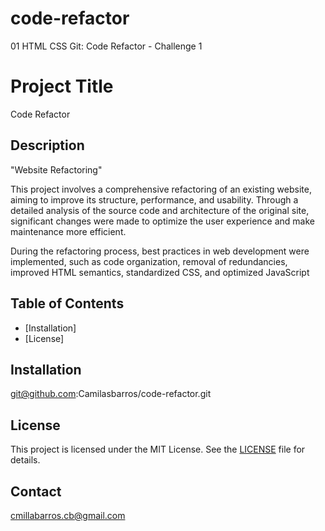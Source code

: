 # code-refactor
01 HTML CSS Git: Code Refactor - Challenge 1

# Project Title

Code Refactor

## Description

"Website Refactoring"

This project involves a comprehensive refactoring of an existing website, aiming to improve its structure, performance, and usability. Through a detailed analysis of the source code and architecture of the original site, significant changes were made to optimize the user experience and make maintenance more efficient.

During the refactoring process, best practices in web development were implemented, such as code organization, removal of redundancies, improved HTML semantics, standardized CSS, and optimized JavaScript

## Table of Contents

- [Installation]
- [License]

## Installation

git@github.com:Camilasbarros/code-refactor.git





## License

This project is licensed under the MIT License. See the [LICENSE](LICENSE) file for details.


## Contact

cmillabarros.cb@gmail.com


